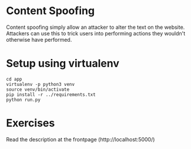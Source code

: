 # Content Spoofing
Content spoofing simply allow an attacker to alter the text on the website.
Attackers can use this to trick users into performing actions they wouldn't
otherwise have performed.

# Setup using virtualenv
```
cd app
virtualenv -p python3 venv
source venv/bin/activate
pip install -r ../requirements.txt
python run.py
```

# Exercises
Read the description at the frontpage (http://localhost:5000/)

